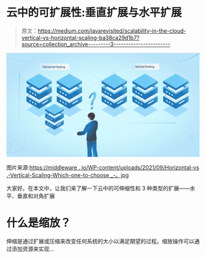 # 云中的可扩展性:垂直扩展与水平扩展

> 原文：<https://medium.com/javarevisited/scalability-in-the-cloud-vertical-vs-horizontal-scaling-ba38ca29d1b7?source=collection_archive---------3----------------------->

[![](img/478f492477c32108800a83109b80180c.png)](https://www.java67.com/2022/06/cloud-computing-interview-questions.html)

图片来源:[https://middleware . io/WP-content/uploads/2021/09/Horizontal-vs .-Vertical-Scaling-Which-one-to-choose _-。jpg](https://middleware.io/wp-content/uploads/2021/09/Horizontal-Vs.-Vertical-Scaling-Which-one-to-choose_-.jpg)

大家好。在本文中，让我们来了解一下云中的可伸缩性和 3 种类型的扩展——水平、垂直和对角扩展

# 什么是缩放？

伸缩是通过扩展或压缩来改变任何系统的大小以满足期望的过程。缩放操作可以通过添加资源来实现…